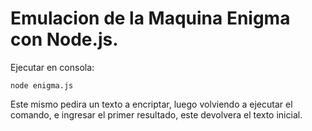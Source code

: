
# Emulacion de la Maquina Enigma con Node.js.

Ejecutar en consola:

```
node enigma.js
```

Este mismo pedira un texto a encriptar, luego volviendo a ejecutar el comando,
e ingresar el primer resultado, este devolvera el texto inicial.
